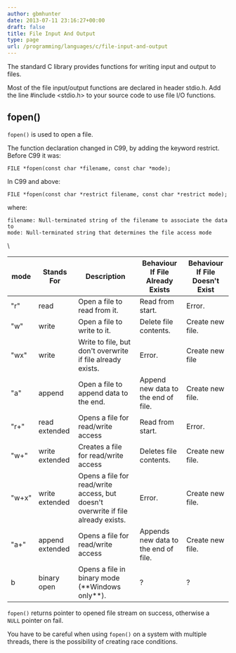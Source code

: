 ```yaml
---
author: gbmhunter
date: 2013-07-11 23:16:27+00:00
draft: false
title: File Input And Output
type: page
url: /programming/languages/c/file-input-and-output
---
```


The standard C library provides functions for writing input and output to files.

Most of the file input/output functions are declared in header stdio.h. Add the line #include <stdio.h> to your source code to use file I/O functions.


## fopen()

`fopen()` is used to open a file.

The function declaration changed in C99, by adding the keyword restrict. Before C99 it was:

```
FILE *fopen(const char *filename, const char *mode);
```

In C99 and above:

``` 
FILE *fopen(const char *restrict filename, const char *restrict mode);
```

where:

```
filename: Null-terminated string of the filename to associate the data to
mode: Null-terminated string that determines the file access mode
```

<table>
    </thead>
        <tr>
            <th>mode</th>
            <th>Stands For</th>
            <th>Description</th>
            <th>Behaviour If File Already Exists</th>
            <th>Behaviour If File Doesn't Exist</th>\
        </tr>
    </thead>
<tbody >
<tr >

<td >"r"
</td>

<td >read
</td>

<td >Open a file to read from it.
</td>

<td >Read from start.
</td>

<td >Error.
</td>
</tr>
<tr >

<td >"w"
</td>

<td >write
</td>

<td >Open a file to write to it.
</td>

<td >Delete file contents.
</td>

<td >Create new file.
</td>
</tr>
<tr >

<td >"wx"
</td>

<td >write
</td>

<td >Write to file, but don't overwrite if file already exists.
</td>

<td >Error.
</td>

<td >Create new file
</td>
</tr>
<tr >

<td >"a"
</td>

<td >append
</td>

<td >Open a file to append data to the end.
</td>

<td >Append new data to the end of file.
</td>

<td >Create new file.
</td>
</tr>
<tr >

<td >"r+"
</td>

<td >read extended
</td>

<td >Opens a file for read/write access
</td>

<td >Read from start.
</td>

<td >Error.
</td>
</tr>
<tr >

<td >"w+"
</td>

<td >write extended
</td>

<td >Creates a file for read/write access
</td>

<td >Deletes file contents.
</td>

<td >Create new file.
</td>
</tr>
<tr >

<td >"w+x"
</td>

<td >write extended
</td>

<td >Opens a file for read/write access, but doesn't overwrite if file already exists.
</td>

<td >Error.
</td>

<td >Create new file.
</td>
</tr>
<tr >

<td >"a+"
</td>

<td >append extended
</td>

<td >Opens a file for read/write access
</td>

<td >Appends new data to the end of file.
</td>

<td >Create new file.
</td>
</tr>
<tr >

<td >b
</td>

<td >binary open
</td>

<td >Opens a file in binary mode (**Windows only**).
</td>

<td >?
</td>

<td >?
</td>
</tr>
</tbody>
</table>

`fopen()` returns pointer to opened file stream on success, otherwise a `NULL` pointer on fail.

You have to be careful when using `fopen()` on a system with multiple threads, there is the possibility of creating race conditions.


